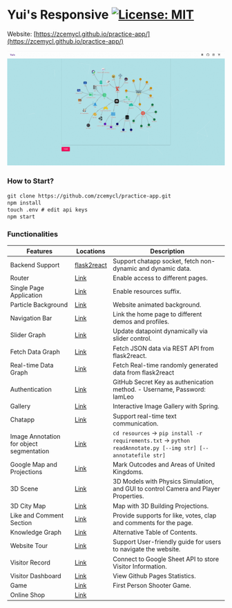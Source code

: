 # Yui's Responsive [![License: MIT](https://img.shields.io/badge/License-MIT-yellow.svg)](https://opensource.org/licenses/MIT)

Website: [https://zcemycl.github.io/practice-app/](https://zcemycl.github.io/practice-app/)


![img](./resources/demo.gif)
### How to Start?
```
git clone https://github.com/zcemycl/practice-app.git
npm install
touch .env # edit api keys
npm start
```

### Functionalities 
|Features|Locations|Description|
|--|--|--|
|Backend Support|[flask2react](https://github.com/zcemycl/flask2react)|Support chatapp socket, fetch non-dynamic and dynamic data. |
|Router|[Link](https://github.com/zcemycl/practice-app/blob/master/src/LoadBalancer.jsx)|Enable access to different pages.|
|Single Page Application|[Link](https://github.com/zcemycl/practice-app/tree/master/public)|Enable resources suffix.|
|Particle Background|[Link](https://github.com/zcemycl/practice-app/tree/master/src/config)|Website animated background.|
|Navigation Bar|[Link](https://github.com/zcemycl/practice-app/blob/master/src/components/Navbar)|Link the home page to different demos and profiles.|
|Slider Graph|[Link](https://github.com/zcemycl/practice-app/blob/master/src/components/ProGraph/UIPlot)|Update datapoint dynamically via slider control.|
|Fetch Data Graph|[Link](https://github.com/zcemycl/practice-app/blob/master/src/components/ProGraph/FetchPlot)|Fetch JSON data via REST API from flask2react.|
|Real-time Data Graph|[Link](https://github.com/zcemycl/practice-app/blob/master/src/components/ProGraph/SocketPlot)|Fetch Real-time randomly generated data from flask2react|
|Authentication|[Link](https://github.com/zcemycl/practice-app/tree/master/src/components/Auth)|GitHub Secret Key as authenication method.  - Username, Password: IamLeo |
|Gallery|[Link](https://github.com/zcemycl/practice-app/tree/master/src/components/Random)|Interactive Image Gallery with Spring.|
|Chatapp|[Link](https://github.com/zcemycl/practice-app/tree/master/src/components/Chatapp)|Support real-time text communication.|
|Image Annotation for object segmentation|[Link](https://github.com/zcemycl/practice-app/blob/master/src/components/Annotate)|`cd resources` -> `pip install -r requirements.txt` -> `python readAnnotate.py [--img str] [--annotatefile str]` |
|Google Map and Projections|[Link](https://github.com/zcemycl/practice-app/blob/master/src/components/ClusterMap)|Mark Outcodes and Areas of United Kingdoms.|
|3D Scene|[Link](https://github.com/zcemycl/practice-app/blob/master/src/components/ThreeFiber)|3D Models with Physics Simulation, and GUI to control Camera and Player Properties.|
|3D City Map|[Link](https://github.com/zcemycl/practice-app/blob/master/src/components/Map)|Map with 3D Building Projections.|
|Like and Comment Section|[Link](https://github.com/zcemycl/practice-app/blob/master/src/components/CommentLike)|Provide supports for like, votes, clap and comments for the page.|
|Knowledge Graph|[Link](https://github.com/zcemycl/practice-app/blob/master/src/components/Knowledge)|Alternative Table of Contents.|
|Website Tour|[Link](https://github.com/zcemycl/practice-app/blob/master/src/components/Knowledge)|Support User-friendly guide for users to navigate the website.|
|Visitor Record|[Link](https://github.com/zcemycl/practice-app/tree/master/src/components/Visitors)|Connect to Google Sheet API to store Visitor Information.|
|Visitor Dashboard|[Link](https://github.com/zcemycl/practice-app/tree/master/src/components/Visitors)|View Github Pages Statistics.|
|Game|[Link](https://github.com/zcemycl/practice-app/tree/master/src/components/Game)|First Person Shooter Game.|
|Online Shop|[Link](https://github.com/zcemycl/practice-app/blob/master/src/components/Products)||


